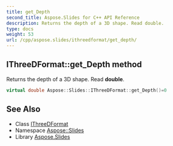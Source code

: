 ```yaml
---
title: get_Depth
second_title: Aspose.Slides for C++ API Reference
description: Returns the depth of a 3D shape. Read double.
type: docs
weight: 53
url: /cpp/aspose.slides/ithreedformat/get_depth/
---
```

## IThreeDFormat::get_Depth method


Returns the depth of a 3D shape. Read **double**.

```cpp
virtual double Aspose::Slides::IThreeDFormat::get_Depth()=0
```

## See Also

* Class [IThreeDFormat](../)
* Namespace [Aspose::Slides](../../)
* Library [Aspose.Slides](../../../)
